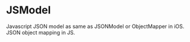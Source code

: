 # JSModel
Javascript JSON model as same as JSONModel or ObjectMapper in iOS. JSON object mapping in JS.

